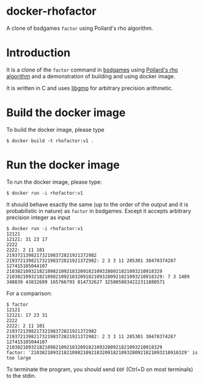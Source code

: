 # docker-rhofactor

A clone of bsdgames `factor` using Pollard's rho algorithm.

# Introduction

It is a clone of the `factor` command in [bsdgames](https://packages.ubuntu.com/bionic/bsdgames) using [Pollard's rho algorithm](https://en.wikipedia.org/wiki/Pollard%27s_rho_algorithm) and a demonstration of building and using docker image.

It is written in C and uses [libgmp](https://gmplib.org/) for arbitrary precision arithmetic.

# Build the docker image

To build the docker image, please type

```
$ docker build -t rhofactor:v1 .
```

# Run the docker image

To run the docker image, please type:

```
$ docker run -i rhofactor:v1
```

It should behave exactly the same (up to the order of the output and it is probabilistic in nature) as `factor` in bsdgames. Except it accepts arbitrary precision integer as input

```
$ docker run -i rhofactor:v1
12121
12121: 31 23 17 
2222
2222: 2 11 101 
219372139821732198372821921372982
219372139821732198372821921372982: 2 3 3 11 285301 30478374287 127415185044107 
210382109321821098210921832091821093280921821093210918329
210382109321821098210921832091821093280921821093210918329: 7 3 1489 348839 43832699 165766793 814732627 3258058834222311880571 
```

For a comparison:
```
$ factor
12121
12121: 17 23 31
2222
2222: 2 11 101
219372139821732198372821921372982                                 
219372139821732198372821921372982: 2 3 3 11 285301 30478374287 127415185044107
210382109321821098210921832091821093280921821093210918329
factor: '210382109321821098210921832091821093280921821093210918329' is too large
```

To terminate the program, you should send `EOF` (Ctrl+D on most terminals) to the stdin.

